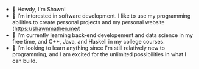 - 👋 Howdy, I'm Shawn!
- 👀 I’m interested in software development. I like to use my programming abilities to create personal projects and my personal website (https://shawnmathen.me/)
- 🌱 I’m currently learning back-end developement and data science in my free time, and C++, Java, and Haskell in my college courses.
- 💞️ I’m looking to learn anything since I'm still relatively new to programming, and I am excited for the unlimited possibilities in what I can build.

<!---
smmathen/smmathen is a ✨ special ✨ repository because its `README.md` (this file) appears on your GitHub profile.
You can click the Preview link to take a look at your changes.
--->
